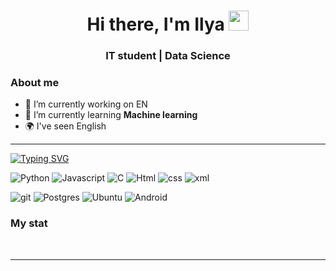<div id="header" align="center">
    <h1 align="center">Hi there, I'm Ilya</a> 
        <img src="https://github.com/blackcater/blackcater/raw/main/images/Hi.gif" height="32"/></h1>
    <h3>IT student | Data Science</h3>
</div>

### About me
- 🔭 I’m currently working on EN
- 🌱 I’m currently learning **Machine learning**
- 🌍 I've seen English

<!--
**MevScreenager/MevScreenager** is a ✨ _special_ ✨ repository because its `README.md` (this file) appears on your GitHub profile.

Here are some ideas to get you started:

- 🔭 I’m currently working on ...
- 🌱 I’m currently learning ...
- 👯 I’m looking to collaborate on ...
- 🤔 I’m looking for help with ...
- 💬 Ask me about ...
- 📫 How to reach me: ...
- 😄 Pronouns: ...
- ⚡ Fun fact: ...
-->

---

[![Typing SVG](https://readme-typing-svg.herokuapp.com?font=Fira+Code&size=25&pause=1000&background=FFFFFF00&center=true&vCenter=true&multiline=true&width=1000&height=78&lines=Really+cool+guy;Whom+makes+this+world+better)](https://git.io/typing-svg)

<!-- https://img.shields.io/badge/ -->

![Python](https://img.shields.io/badge/python-3670A0?style=for-the-badge&logo=python&logoColor=ffdd54)
![Javascript](https://img.shields.io/badge/javascript-FF4500?style=for-the-badge&logo=javascript&logoColor=FFFFFF)
![C](https://img.shields.io/badge/_-4B0082?style=for-the-badge&logo=c)
![Html](https://img.shields.io/badge/Html-FF8C00?style=for-the-badge)
![css](https://img.shields.io/badge/css-4671D5?style=for-the-badge&logo=css)
![xml](https://img.shields.io/badge/xml-808080?style=for-the-badge&logo=xml)

![git](https://img.shields.io/badge/git-D2691E?style=for-the-badge&logo=git&logoColor=FFFFFF)
![Postgres](https://img.shields.io/badge/postgres-%23316192.svg?style=for-the-badge&logo=postgresql&logoColor=white)
![Ubuntu](https://img.shields.io/badge/Ubuntu-800080?style=for-the-badge&logo=ubuntu&logoColor=white)
![Android](https://img.shields.io/badge/Android-32CD32?style=for-the-badge&logo=android&logoColor=white)

### My stat

<div id="stat" align="center">
    <img src="https://github-profile-summary-cards.vercel.app/api/cards/profile-details?username=MevScreenager&theme=github_dark" alt=""/>
    <img src="https://github-profile-summary-cards.vercel.app/api/cards/repos-per-language?username=MevScreenager&theme=github_dark" alt=""/>
    <img src="https://github-profile-summary-cards.vercel.app/api/cards/stats?username=MevScreenager&theme=github_dark" alt=""/>
</div>

---
<!-- ![github-user-contribution](https://user-images.githubusercontent.com/73172033/220138936-2fbd3879-6482-40d1-852d-7f3357f8686d.svg) -->
